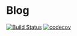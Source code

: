 # Blog
[![Build Status](https://travis-ci.org/Researcher86/blog.svg?branch=master)](https://travis-ci.org/Researcher86/blog)
[![codecov](https://codecov.io/gh/Researcher86/blog/branch/master/graph/badge.svg)](https://codecov.io/gh/Researcher86/blog)